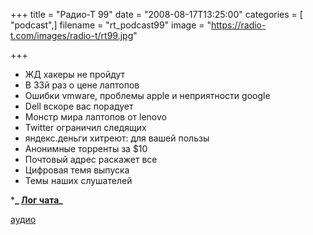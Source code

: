 +++
title = "Радио-Т 99"
date = "2008-08-17T13:25:00"
categories = [ "podcast",]
filename = "rt_podcast99"
image = "https://radio-t.com/images/radio-t/rt99.jpg"

+++

- ЖД хакеры не пройдут
- В 33й раз о цене лаптопов
- Ошибки vmware, проблемы apple и неприятности google
- Dell вскоре вас порадует
- Монстр мира лаптопов от lenovo
- Twitter ограничил следящих
- яндекс.деньги хитреют: для вашей пользы
- Анонимные торренты за $10
- Почтовый адрес раскажет все
- Цифровая темя выпуска
- Темы наших слушателей

***_ [Лог чата](http://chat.radio-t.com/logs/radio-t-99.html)_**

[аудио](http://cdn.radio-t.com/rt_podcast99.mp3)
<audio src="http://cdn.radio-t.com/rt_podcast99.mp3" preload="none"></audio>